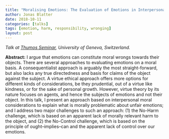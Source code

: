```yaml
---
title: "Moralising Emotions: The Evaluation of Emotions in Interpersonal Morality"
author: Jonas Blatter
date: 2018-10-11
categories: [talks]
tags: [emotion, harm, responsibility, wronging]
layout: post
---
```


*Talk at [Thumos Seminar](https://www.unige.ch/lettres/philo/recherche/research-groups/thumos/schedule-talks/), University of Geneva, Switzerland.*

**Abstract:** I argue that emotions can constitute moral wrongs towards their objects. There are several approaches to evaluating emotions on a moral basis. A consequentialist approach is arguably the most straight-forward, but also lacks any true directedness and basis for claims of the object against the subject. A virtue ethical approach offers more options for different kinds of considerations, be they prudential, out of a virtue like kindness, or for the sake of personal growth. However, virtue theory by its nature focuses on agents, and hence the subjects of emotions and not their object. In this talk, I present an approach based on interpersonal moral considerations to explain what is morally problematic about unfair emotions; and I address two major challenges to such an approach: (1) the No-Harm challenge, which is based on an apparent lack of morally relevant harm to the object, and (2) the No-Control challenge, which is based on the principle of ought–implies–can and the apparent lack of control over our emotions.
